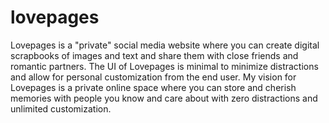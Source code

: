 # lovepages

Lovepages is a "private" social media website where you can create digital scrapbooks of images and text and share them with close friends and romantic partners. The UI of Lovepages is minimal to minimize distractions and allow for personal customization from the end user. My vision for Lovepages is a private online space where you can store and cherish memories with people you know and care about with zero distractions and unlimited customization. 

